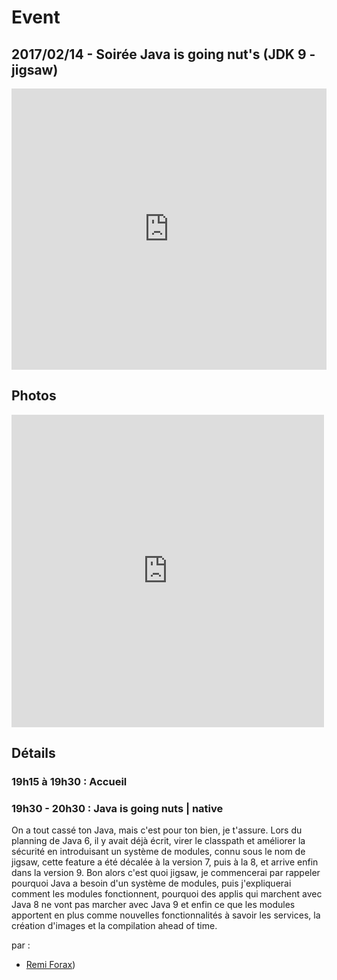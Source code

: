 # Event

## 2017/02/14 - Soirée Java is going nut's (JDK 9 - jigsaw)



<div class="iframe_container">
<iframe  src='http://eventbrite.fr/tickets-external?eid=35166697539&amp;ref=etckt' frameborder='0' height='450' width='100%' vspace='0' hspace='0' marginheight='5' marginwidth='5' scrolling='auto' allowtransparency='true'></iframe>
</div>

## Photos
<div class="iframe_container">
<iframe align='center' src='https://www.flickr.com/slideShow/index.gne?user_id=131930460@N04&amp;set_id=72157676603118070' frameBorder='0' width='500' scrolling='no' height='500'></iframe>
</div>

## Détails

### 19h15 à 19h30 : Accueil

### 19h30 - 20h30 : Java is going nuts | native

On a tout cassé ton Java, mais c'est pour ton bien, je t'assure.
Lors du planning de Java 6, il y avait déjà écrit, virer le classpath et améliorer la sécurité en introduisant un système de modules, connu sous le nom de jigsaw, cette feature a été décalée à la version 7, puis à la 8, et arrive enfin dans la version 9.
Bon alors c'est quoi jigsaw, je commencerai par rappeler pourquoi Java a besoin d'un système de modules, puis j'expliquerai comment les modules fonctionnent, pourquoi des applis qui marchent avec Java 8 ne vont pas marcher avec Java 9 et enfin ce que les modules apportent en plus comme nouvelles fonctionnalités à savoir les services, la création d'images et la compilation ahead of time.


par :
* [Remi Forax](../speakers/forax-remi.html))

